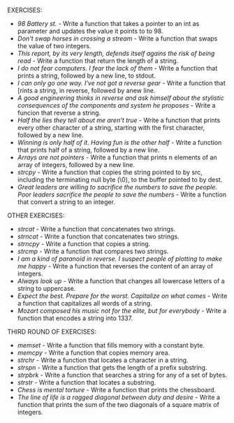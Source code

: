 EXERCISES:
- *98 Battery st.* - Write a function that takes a pointer to an int as parameter and updates the value it points to to 98.
- *Don't swap horses in crossing a stream* - Write a function that swaps the value of two integers.
- *This report, by its very length, defends itself agains the risk of being read* - Write a function that return the length of a string.
- *I do not fear computers. I fear the lack of them* - Write a function that prints a string, followed by a new line, to stdout.
- *I can only go one way. I've not got a reverse gear* - Write a function that [rints a string, in reverse, followed by anew line.
- *A good engineering thinks in reverse and ask himself about the stylistic consequences of the components and system he proposes* - Write a funcion that reverse a string.
- *Half the lies they tell about me aren't true* - Write a function that prints every other character of a string, starting with the first character, followed by a new line.
- *Winning is only half of it. Having fun is the other half* - Write a function that prints half of a string, followed by a new line.
- *Arrays are not pointers* - Write a function that prints n elements of an array of integers, followed by a new line.
- *strcpy* - Write a function that copies the string pointed to by src, including the terminating null byte (\0), to the buffer pointed to by dest.
- *Great leaders are willing to sacrifice the numbers to save the people. Poor leaders sacrifice the people to save the numbers* - Write a function that convert a string to an integer.

OTHER EXERCISES:
- *strcat* - Write a function that concatenates two strings.
- *strncat* - Write a function that concatenates two strings.
- *strncpy* - Write a function that copies a string.
- *strcmp* - Write a function that compares two strings.
- *I am a kind of paranoid in reverse. I suspect people of plotting to make me happy* - Write a function that reverses the content of an array of integers.
- *Always look up* - Write a function that changes all lowercase letters of a string to uppercase.
- *Expect the best. Prepare for the worst. Capitalize on what comes* - Write a function that capitalizes all words of a string.
- *Mozart composed his music not for the elite, but for everybody* - Write a function that encodes a string into 1337.

THIRD ROUND OF EXERCISES:
- *memset* - Write a function that fills memory with a constant byte.
- *memcpy* - Write a function that copies memory area.
- *strchr* - Write a function that locates a character in a string.
- *strspn* - Write a function that gets the length of a prefix substring.
- *strpbrk* - Write a function that searches a string for any of a set of bytes.
- *strstr* - Write a function that locates a substring.
- *Chess is mental torture* - Write a function that prints the chessboard.
- *The line of life is a ragged diagonal between duty and desire* - Write a function that prints the sum of the two diagonals of a square matrix of integers.
